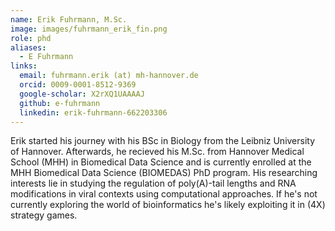 ```yaml
---
name: Erik Fuhrmann, M.Sc.
image: images/fuhrmann_erik_fin.png
role: phd
aliases:
  - E Fuhrmann
links:
  email: fuhrmann.erik (at) mh-hannover.de
  orcid: 0009-0001-8512-9369
  google-scholar: X2rXQ1UAAAAJ
  github: e-fuhrmann
  linkedin: erik-fuhrmann-662203306
---
```


Erik started his journey with his BSc in Biology from the Leibniz University of Hannover. Afterwards, he recieved his M.Sc. from Hannover Medical School (MHH) in Biomedical Data Science and is currently enrolled at the MHH Biomedical Data Science (BIOMEDAS) PhD program. His researching interests lie in studying the regulation of poly(A)-tail lengths and RNA modifications in viral contexts using computational approaches. If he's not currently exploring the world of bioinformatics he's likely exploiting it in (4X) strategy games.